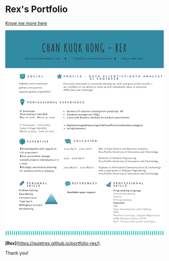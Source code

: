 # Rex's Portfolio 

[Know me more here](https://github.com/quietrex) &nbsp; 

![rex](assets/images/RexResume.png)

**[Rex]**(https://quietrex.github.io/portfolio-rex/).

Thank you!
